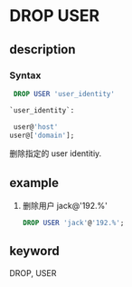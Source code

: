 # DROP USER

## description

### Syntax

```sql
 DROP USER 'user_identity'

`user_identity`:

 user@'host'
user@['domain'];
```

 删除指定的 user identitiy.

## example

1. 删除用户 jack@'192.%'

    ```sql
    DROP USER 'jack'@'192.%';
    ```

## keyword

DROP, USER

